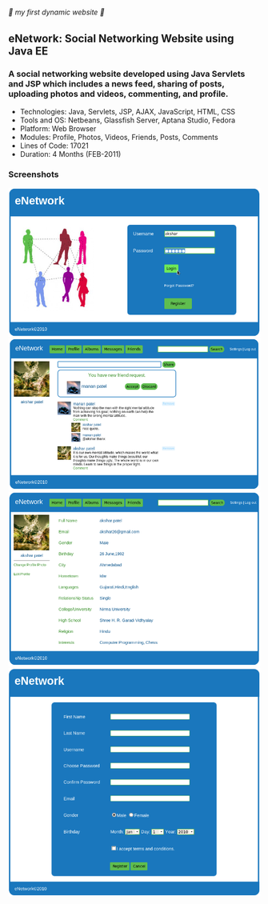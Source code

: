 ###### :rocket: my first dynamic website :rocket:
## eNetwork: Social Networking Website using Java EE
### A social networking website developed using Java Servlets and JSP which includes a news feed, sharing of posts, uploading photos and videos, commenting, and profile.

* Technologies: Java, Servlets, JSP, AJAX, JavaScript, HTML, CSS
* Tools and OS: Netbeans, Glassfish Server, Aptana Studio, Fedora
* Platform: Web Browser
* Modules: Profile, Photos, Videos, Friends, Posts, Comments
* Lines of Code: 17021
* Duration: 4 Months (FEB-2011)

### Screenshots

![home](screenshots/home.png)
![feed](screenshots/feed.png)
![profile](screenshots/profile.png)
![register](screenshots/register.png)
